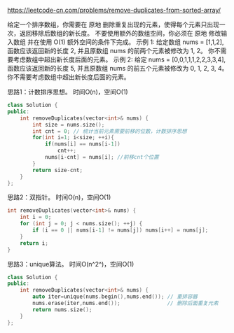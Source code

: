https://leetcode-cn.com/problems/remove-duplicates-from-sorted-array/

给定一个排序数组，你需要在 原地 删除重复出现的元素，使得每个元素只出现一次，返回移除后数组的新长度。
不要使用额外的数组空间，你必须在 原地 修改输入数组 并在使用 O(1) 额外空间的条件下完成。
示例 1:
给定数组 nums = [1,1,2], 
函数应该返回新的长度 2, 并且原数组 nums 的前两个元素被修改为 1, 2。 
你不需要考虑数组中超出新长度后面的元素。
示例 2:
给定 nums = [0,0,1,1,1,2,2,3,3,4],
函数应该返回新的长度 5, 并且原数组 nums 的前五个元素被修改为 0, 1, 2, 3, 4。
你不需要考虑数组中超出新长度后面的元素。

思路1：计数排序思想。 时间O(n)，空间O(1)

```cpp
class Solution {
public:
    int removeDuplicates(vector<int>& nums) {
        int size = nums.size();
        int cnt = 0; // 统计当前元素需要前移的位数，计数排序思想
        for(int i=1; i<size; ++i){
            if(nums[i] == nums[i-1])
                cnt++;
            nums[i-cnt] = nums[i]; //前移cnt个位置           
        }
        return size-cnt;
    }
};
```

思路2：双指针。  时间O(n)，空间O(1)

```cpp
int removeDuplicates(vector<int>& nums) {
    int i = 0;
    for (int j = 0; j < nums.size(); ++j) {
        if (i == 0 || nums[i-1] != nums[j]) nums[i++] = nums[j];
    }
    return i;
}
```

思路3：unique算法。  时间O(n^2^)，空间O(1)

```cpp
class Solution {
public:
    int removeDuplicates(vector<int>& nums) {
        auto iter=unique(nums.begin(),nums.end()); // 重排容器
        nums.erase(iter,nums.end());               // 删除后面重复元素
        return nums.size();     
    }
};
```